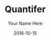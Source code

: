 ---
title: "Quantifer"
description: "Dashboard of browsing activity"
date: "2018-10-15"
author: "Your Name Here"
contact: "Your Email Here"
---